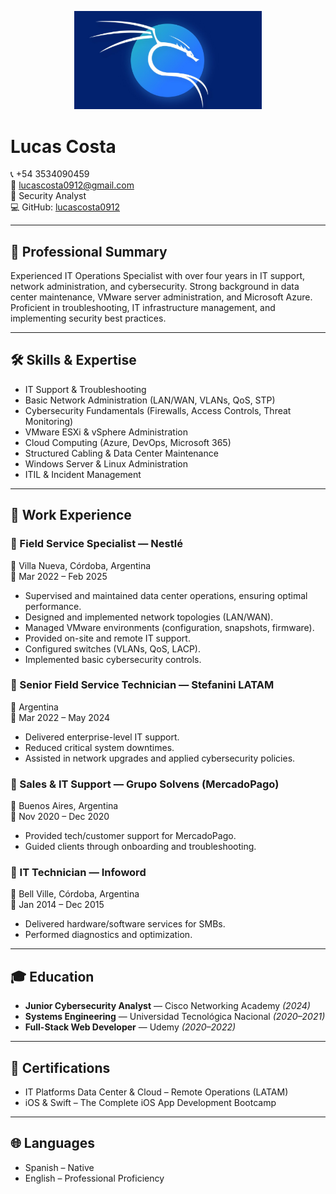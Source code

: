 
<p align="center">
  <img src="assets.everspringpartners.jpg" alt="Kali Linux Logo" width="300"/>
</p>

# Lucas Costa

📞 +54 3534090459  
📧 lucascosta0912@gmail.com  
💼 Security Analyst  
💻 GitHub: [lucascosta0912](https://github.com/lucascosta0912)

---

## 🧾 Professional Summary

Experienced IT Operations Specialist with over four years in IT support, network administration, and cybersecurity. Strong background in data center maintenance, VMware server administration, and Microsoft Azure. Proficient in troubleshooting, IT infrastructure management, and implementing security best practices.

---

## 🛠 Skills & Expertise

- IT Support & Troubleshooting  
- Basic Network Administration (LAN/WAN, VLANs, QoS, STP)  
- Cybersecurity Fundamentals (Firewalls, Access Controls, Threat Monitoring)  
- VMware ESXi & vSphere Administration  
- Cloud Computing (Azure, DevOps, Microsoft 365)  
- Structured Cabling & Data Center Maintenance  
- Windows Server & Linux Administration  
- ITIL & Incident Management  

---

## 💼 Work Experience

### 🏢 Field Service Specialist — Nestlé  
📍 Villa Nueva, Córdoba, Argentina  
📅 Mar 2022 – Feb 2025  
- Supervised and maintained data center operations, ensuring optimal performance.  
- Designed and implemented network topologies (LAN/WAN).  
- Managed VMware environments (configuration, snapshots, firmware).  
- Provided on-site and remote IT support.  
- Configured switches (VLANs, QoS, LACP).  
- Implemented basic cybersecurity controls.

### 🏢 Senior Field Service Technician — Stefanini LATAM  
📍 Argentina  
📅 Mar 2022 – May 2024  
- Delivered enterprise-level IT support.  
- Reduced critical system downtimes.  
- Assisted in network upgrades and applied cybersecurity policies.

### 🏢 Sales & IT Support — Grupo Solvens (MercadoPago)  
📍 Buenos Aires, Argentina  
📅 Nov 2020 – Dec 2020  
- Provided tech/customer support for MercadoPago.  
- Guided clients through onboarding and troubleshooting.

### 🏢 IT Technician — Infoword  
📍 Bell Ville, Córdoba, Argentina  
📅 Jan 2014 – Dec 2015  
- Delivered hardware/software services for SMBs.  
- Performed diagnostics and optimization.

---

## 🎓 Education

- **Junior Cybersecurity Analyst** — Cisco Networking Academy *(2024)*  
- **Systems Engineering** — Universidad Tecnológica Nacional *(2020–2021)*  
- **Full-Stack Web Developer** — Udemy *(2020–2022)*  

---

## 📜 Certifications

- IT Platforms Data Center & Cloud – Remote Operations (LATAM)  
- iOS & Swift – The Complete iOS App Development Bootcamp  

---

## 🌐 Languages

- Spanish – Native  
- English – Professional Proficiency

